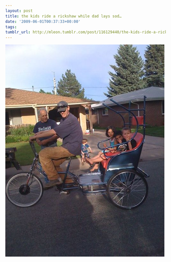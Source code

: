 ```yaml
---
layout: post
title: the kids ride a rickshaw while dad lays sod…
date: '2009-06-01T00:37:33+00:00'
tags: 
tumblr_url: http://mleon.tumblr.com/post/116129440/the-kids-ride-a-rickshaw-while-dad-lays-sod
---
```

![kids on a rickshaw](/images/kids_rickshaw.jpg)
